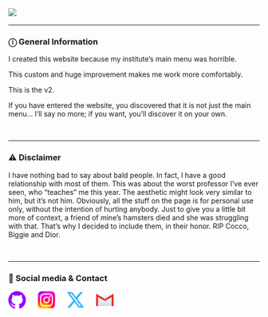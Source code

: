 <a align="center" href="#">
  <img src="https://capsule-render.vercel.app/api?type=waving&height=280&color=0:020024,50:090979,100:146E80&text=2º%20DAM%20Web🌐&fontAlign=50&reversal=false&textBg=false&desc=A%20better%20main%20%20menu%20for%20my%20studies%20web%20page&descAlign=48&descAlignY=61&fontAlignY=42&fontColor=FFFFFF"/>
</a>
<hr>

### ⓘ General Information

I created this website because my institute’s main menu was horrible.

This custom and huge improvement makes me work more comfortably.

This is the v2.

If you have entered the website, you discovered that it is not just the main menu... I’ll say no more; if you want, you’ll discover it on your own.

<br>
<hr>

### ⚠︎ Disclaimer

I have nothing bad to say about bald people. In fact, I have a good relationship with most of them. This was about the worst professor I’ve ever seen, who “teaches” me this year. The aesthetic might look very similar to him, but it’s not him. Obviously, all the stuff on the page is for personal use only, without the intention of hurting anybody. Just to give you a little bit more of context, a friend of mine’s hamsters died and she was struggling with that. That’s why I decided to include them, in their honor. RIP Cocco, Biggie and Dior.


<br>
<hr>

### 🔗 Social media & Contact

<p align="left"><a href="https://github.com/Amaado" target="_blank" style="text-decoration:none;"><img width="35" height="35" src="https://raw.githubusercontent.com/Amaado/assets/main/icons/github.png" alt="GitHub" style="vertical-align:middle;"/></a>&nbsp;&nbsp;&nbsp;&nbsp;&nbsp;&nbsp;<a href="https://www.instagram.com/amaado_/" target="_blank" style="text-decoration:none;"><img width="35" height="35" src="https://raw.githubusercontent.com/Amaado/assets/main/icons/ig.png" alt="Instagram" style="vertical-align:middle;"/></a>&nbsp;&nbsp;&nbsp;&nbsp;&nbsp;&nbsp;<a href="https://x.com/amaado__" target="_blank" style="text-decoration:none;"><img width="35" height="35" src="https://raw.githubusercontent.com/Amaado/assets/main/icons/x.png" alt="X (Twitter)" style="vertical-align:middle;"/></a>&nbsp;&nbsp;&nbsp;&nbsp;&nbsp;&nbsp;<a href="https://mail.google.com/mail/?view=cm&to=andresamadocibreiro22@gmail.com" target="_blank" style="text-decoration:none;"><img width="35" height="35" src="https://raw.githubusercontent.com/Amaado/assets/main/icons/gmail.png" alt="Gmail" style="vertical-align:middle;"/></a>&nbsp;&nbsp;&nbsp;&nbsp;&nbsp;&nbsp;</p>
